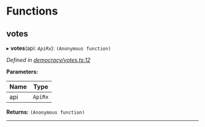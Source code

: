 

# Functions

<a id="votes"></a>

##  votes

▸ **votes**(api: *`ApiRx`*): `(Anonymous function)`

*Defined in [democracy/votes.ts:12](https://github.com/polkadot-js/api/blob/1f401d6/packages/api-derive/src/democracy/votes.ts#L12)*

**Parameters:**

| Name | Type |
| ------ | ------ |
| api | `ApiRx` |

**Returns:** `(Anonymous function)`

___

